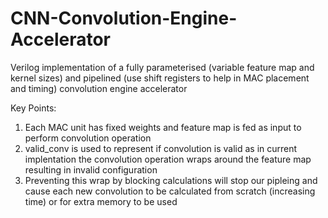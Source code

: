 # CNN-Convolution-Engine-Accelerator
Verilog implementation of a fully parameterised (variable feature map and kernel sizes) and pipelined (use shift registers to help in MAC placement and timing) convolution engine accelerator

Key Points:
1. Each MAC unit has fixed weights and feature map is fed as input to perform convolution operation
2. valid_conv is used to represent if convolution is valid as in current implentation the convolution operation wraps around the feature map resulting in invalid configuration
3. Preventing this wrap by blocking calculations will stop our pipleing and cause each new convolution to be calculated from scratch (increasing time) or for extra memory to be used

